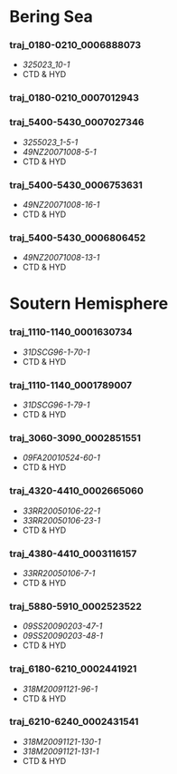 # Bering Sea

### traj_0180-0210_0006888073
  * _325023_10-1_
  * CTD & HYD

### traj_0180-0210_0007012943
### traj_5400-5430_0007027346
  * _3255023_1-5-1_
  * _49NZ20071008-5-1_
  * CTD & HYD

### traj_5400-5430_0006753631
  * _49NZ20071008-16-1_
  * CTD & HYD

### traj_5400-5430_0006806452
  * _49NZ20071008-13-1_
  * CTD & HYD

# Soutern Hemisphere

### traj_1110-1140_0001630734
  * _31DSCG96-1-70-1_
  * CTD & HYD

### traj_1110-1140_0001789007
  * _31DSCG96-1-79-1_
  * CTD & HYD

### traj_3060-3090_0002851551
  * _09FA20010524-60-1_
  * CTD & HYD

### traj_4320-4410_0002665060
  * _33RR20050106-22-1_
  * _33RR20050106-23-1_
  * CTD & HYD

### traj_4380-4410_0003116157
  * _33RR20050106-7-1_
  * CTD & HYD

### traj_5880-5910_0002523522
  * _09SS20090203-47-1_
  * _09SS20090203-48-1_
  * CTD & HYD

### traj_6180-6210_0002441921  
  * _318M20091121-96-1_
  * CTD & HYD

### traj_6210-6240_0002431541
  * _318M20091121-130-1_
  * _318M20091121-131-1_
  * CTD & HYD
